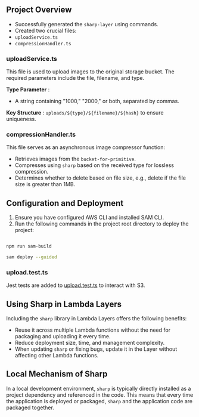 ## Project Overview
- Successfully generated the `sharp-layer` using commands.
- Created two crucial files:
- `uploadService.ts`
- `compressionHandler.ts`
### uploadService.ts

This file is used to upload images to the original storage bucket. The required parameters include the file, filename, and type.

**Type Parameter** :
- A string containing "1000," "2000," or both, separated by commas.

**Key Structure** : `uploads/${type}/${filename}/${hash}` to ensure uniqueness.
### compressionHandler.ts

This file serves as an asynchronous image compressor function:
- Retrieves images from the `bucket-for-primitive`.
- Compresses using `sharp` based on the received type for lossless compression.
- Determines whether to delete based on file size, e.g., delete if the file size is greater than 1MB.
## Configuration and Deployment
1. Ensure you have configured AWS CLI and installed SAM CLI.
2. Run the following commands in the project root directory to deploy the project:

```sh

npm run sam-build

sam deploy --guided
```


### upload.test.ts

Jest tests are added to [upload.test.ts](https://chat.openai.com/c/__tests__%2Funit%2Fhandlers%2Fupload.test.ts)  to interact with S3.
## Using Sharp in Lambda Layers

Including the `sharp` library in Lambda Layers offers the following benefits:
- Reuse it across multiple Lambda functions without the need for packaging and uploading it every time.
- Reduce deployment size, time, and management complexity.
- When updating `sharp` or fixing bugs, update it in the Layer without affecting other Lambda functions.
## Local Mechanism of Sharp

In a local development environment, `sharp` is typically directly installed as a project dependency and referenced in the code. This means that every time the application is deployed or packaged, `sharp` and the application code are packaged together.
